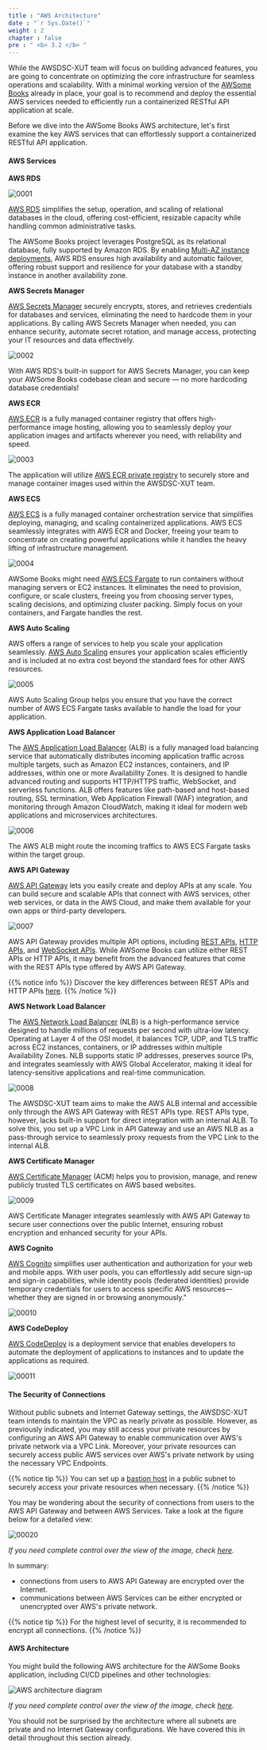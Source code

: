 ```yaml
---
title : "AWS Architecture"
date : "`r Sys.Date()`"
weight : 2
chapter : false
pre : " <b> 3.2 </b> "
---
```


While the AWSDSC-XUT team will focus on building advanced features, you are going to concentrate on optimizing the core infrastructure for seamless operations and scalability. With a minimal working version of the [AWSome Books]() already in place, your goal is to recommend and deploy the essential AWS services needed to efficiently run a containerized RESTful API application at scale.

Before we dive into the AWSome Books AWS architecture, let's first examine the key AWS services that can effortlessly support a containerized RESTful API application.

#### AWS Services

**AWS RDS**

![0001](/images/3/2/0001.svg?featherlight=false&width=4pc)

[AWS RDS](https://docs.aws.amazon.com/rds/) simplifies the setup, operation, and scaling of relational databases in the cloud, offering cost-efficient, resizable capacity while handling common administrative tasks.

The AWSome Books project leverages PostgreSQL as its relational database, fully supported by Amazon RDS. By enabling [Multi-AZ instance deployments](https://docs.aws.amazon.com/AmazonRDS/latest/UserGuide/Concepts.MultiAZSingleStandby.html), AWS RDS ensures high availability and automatic failover, offering robust support and resilience for your database with a standby instance in another availability zone.

**AWS Secrets Manager**

[AWS Secrets Manager](https://docs.aws.amazon.com/secretsmanager/) securely encrypts, stores, and retrieves credentials for databases and services, eliminating the need to hardcode them in your applications. By calling AWS Secrets Manager when needed, you can enhance security, automate secret rotation, and manage access, protecting your IT resources and data effectively.

![0002](/images/3/2/0002.svg?featherlight=false&width=4pc)


With AWS RDS's built-in support for AWS Secrets Manager, you can keep your AWSome Books codebase clean and secure — no more hardcoding database credentials!

**AWS ECR**

[AWS ECR](https://docs.aws.amazon.com/ecr/) is a fully managed container registry that offers high-performance image hosting, allowing you to seamlessly deploy your application images and artifacts wherever you need, with reliability and speed.

![0003](/images/3/2/0003.svg?featherlight=false&width=4pc)

The application will utilize [AWS ECR private registry](https://docs.aws.amazon.com/AmazonECR/latest/userguide/Registries.html) to securely store and manage container images used within the AWSDSC-XUT team.

**AWS ECS**

[AWS ECS](https://docs.aws.amazon.com/ecs/) is a fully managed container orchestration service that simplifies deploying, managing, and scaling containerized applications. AWS ECS seamlessly integrates with AWS ECR and Docker, freeing your team to concentrate on creating powerful applications while it handles the heavy lifting of infrastructure management.

![0004](/images/3/2/0004.svg?featherlight=false&width=4pc)

AWSome Books might need [AWS ECS Fargate](https://docs.aws.amazon.com/AmazonECS/latest/developerguide/AWS_Fargate.html) to run containers without managing servers or EC2 instances. It eliminates the need to provision, configure, or scale clusters, freeing you from choosing server types, scaling decisions, and optimizing cluster packing. Simply focus on your containers, and Fargate handles the rest.

**AWS Auto Scaling**

AWS offers a range of services to help you scale your application seamlessly. [AWS Auto Scaling](https://docs.aws.amazon.com/autoscaling/) ensures your application scales efficiently and is included at no extra cost beyond the standard fees for other AWS resources.

![0005](/images/3/2/0005.svg?featherlight=false&width=4pc)

AWS Auto Scaling Group helps you ensure that you have the correct number of AWS ECS Fargate tasks available to handle the load for your application.

**AWS Application Load Balancer**

The [AWS Application Load Balancer](https://docs.aws.amazon.com/elasticloadbalancing/latest/application/introduction.html) (ALB) is a fully managed load balancing service that automatically distributes incoming application traffic across multiple targets, such as Amazon EC2 instances, containers, and IP addresses, within one or more Availability Zones. It is designed to handle advanced routing and supports HTTP/HTTPS traffic, WebSocket, and serverless functions. ALB offers features like path-based and host-based routing, SSL termination, Web Application Firewall (WAF) integration, and monitoring through Amazon CloudWatch, making it ideal for modern web applications and microservices architectures.

![0006](/images/3/2/0006.svg?featherlight=false&width=4pc)

The AWS ALB might route the incoming traffics to AWS ECS Fargate tasks within the target group.


**AWS API Gateway**

[AWS API Gateway](https://docs.aws.amazon.com/apigateway/) lets you easily create and deploy APIs at any scale. You can build secure and scalable APIs that connect with AWS services, other web services, or data in the AWS Cloud, and make them available for your own apps or third-party developers.

![0007](/images/3/2/0007.svg?featherlight=false&width=4pc)

AWS API Gateway provides multiple API options, including [REST APIs](https://docs.aws.amazon.com/apigateway/latest/developerguide/apigateway-rest-api.html), [HTTP APIs](https://docs.aws.amazon.com/apigateway/latest/developerguide/http-api.html), and [WebSocket APIs](https://docs.aws.amazon.com/apigateway/latest/developerguide/apigateway-websocket-api.html). While AWSome Books can utilize either REST APIs or HTTP APIs, it may benefit from the advanced features that come with the REST APIs type offered by AWS API Gateway.

{{% notice info %}}
Discover the key differences between REST APIs and HTTP APIs [here](https://docs.aws.amazon.com/apigateway/latest/developerguide/http-api-vs-rest.html). 
{{% /notice %}}

**AWS Network Load Balancer**

The [AWS Network Load Balancer](https://docs.aws.amazon.com/elasticloadbalancing/latest/network/introduction.html) (NLB) is a high-performance service designed to handle millions of requests per second with ultra-low latency. Operating at Layer 4 of the OSI model, it balances TCP, UDP, and TLS traffic across EC2 instances, containers, or IP addresses within multiple Availability Zones. NLB supports static IP addresses, preserves source IPs, and integrates seamlessly with AWS Global Accelerator, making it ideal for latency-sensitive applications and real-time communication.

![0008](/images/3/2/0008.svg?featherlight=false&width=4pc)

The AWSDSC-XUT team aims to make the AWS ALB internal and accessible only through the AWS API Gateway with REST APIs type. REST APIs type, however, lacks built-in support for direct integration with an internal ALB. To solve this, you set up a VPC Link in API Gateway and use an AWS NLB as a pass-through service to seamlessly proxy requests from the VPC Link to the internal ALB.

**AWS Certificate Manager**

[AWS Certificate Manager](https://docs.aws.amazon.com/acm/) (ACM) helps you to provision, manage, and renew publicly trusted TLS certificates on AWS based websites.

![0009](/images/3/2/0009.svg?featherlight=false&width=4pc)

AWS Certificate Manager integrates seamlessly with AWS API Gateway to secure user connections over the public Internet, ensuring robust encryption and enhanced security for your APIs.

**AWS Cognito**

[AWS Cognito](https://docs.aws.amazon.com/cognito/) simplifies user authentication and authorization for your web and mobile apps. With user pools, you can effortlessly add secure sign-up and sign-in capabilities, while identity pools (federated identities) provide temporary credentials for users to access specific AWS resources—whether they are signed in or browsing anonymously."

![00010](/images/3/2/00010.svg?featherlight=false&width=4pc)

**AWS CodeDeploy**

[AWS CodeDeploy](https://docs.aws.amazon.com/codedeploy/) is a deployment service that enables developers to automate the deployment of applications to instances and to update the applications as required.

![00011](/images/3/2/00011.svg?featherlight=false&width=4pc)

#### The Security of Connections

Without public subnets and Internet Gateway settings, the AWSDSC-XUT team intends to maintain the VPC as nearly private as possible. However, as previously indicated, you may still access your private resources by configuring an AWS API Gateway to enable communication over AWS's private network via a VPC Link. Moreover, your private resources can securely access public AWS services over AWS's private network by using the necessary VPC Endpoints.

{{% notice tip %}}
You can set up a [bastion host](https://aws.amazon.com/vi/solutions/implementations/linux-bastion/) in a public subnet to securely access your private resources when necessary.
{{% /notice %}}

You may be wondering about the security of connections from users to the AWS API Gateway and between AWS Services. Take a look at the figure below for a detailed view:

![00020](/images/3/2/00020.svg?featherlight=false&width=100pc)

*If you need complete control over the view of the image, check [here](https://drive.google.com/file/d/1lQf9hXIX_CY9qdxJ2nUAiqfiJJdn0G2b/view?usp=sharing).*

In summary:

- connections from users to AWS API Gateway are encrypted over the Internet.
- communications between AWS Services can be either encrypted or unencrypted over AWS's private network.

{{% notice tip %}}
For the highest level of security, it is recommended to encrypt all connections.
{{% /notice %}}

#### AWS Architecture

You might build the following AWS architecture for the AWSome Books application, including CI/CD pipelines and other technologies:

![AWS architecture diagram](/images/0/0001.svg?featherlight=false&width=100pc)

*If you need complete control over the view of the image, check [here](https://drive.google.com/file/d/1YuVMfHeR6bTuoOPd-djev-ztyRLQvyeq/view?usp=sharing).*

 You should not be surprised by the architecture where all subnets are private and no Internet Gateway configurations. We have covered this in detail throughout this section already.